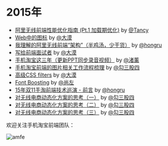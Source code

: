 # 2015年

- [阿里无线前端性能优化指南 (Pt.1 加载期优化)](https://github.com/amfe/article/issues/1) by [@Tancy](https://github.com/tancy)
- [Web中的图标](https://github.com/amfe/article/issues/2) by [@大漠](https://github.com/airen)
- [我理解的阿里无线前端“架构”（半鸡汤，少干货）](https://github.com/amfe/article/issues/3) by [@hongru](https://github.com/hongru)
- [写给前端面试者](https://github.com/amfe/article/issues/5) by [@大漠](https://github.com/airen)
- [手机淘宝这三年（更新PPT同步录音视频）](https://github.com/amfe/article/issues/7) by [@渚薰](https://github.com/terrykingcha)
- [手机淘宝前端的图片相关工作流程梳理](https://github.com/amfe/article/issues/8) by [@勾三股四](https://github.com/Jinjiang)
- [高级CSS filters](https://github.com/amfe/article/issues/9) by [@大漠](https://github.com/airen)
- [Font Boosting](https://github.com/amfe/article/issues/10) by [@尚左](https://github.com/mingelz)
- [15年双11手淘前端技术巡演 - 前言](https://github.com/amfe/article/issues/11) by [@hongru](https://github.com/hongru)
- [对无线电商动态化方案的思考（一）](https://github.com/amfe/article/issues/13) by [@勾三股四](https://github.com/Jinjiang)
- [对无线电商动态化方案的思考（二）](https://github.com/amfe/article/issues/14) by [@勾三股四](https://github.com/Jinjiang)
- [对无线电商动态化方案的思考（三）](https://github.com/amfe/article/issues/15) by [@勾三股四](https://github.com/Jinjiang)




欢迎关注手机淘宝前端团队：

![amfe](http://www.w3cplus.com/sites/default/files/blogs/2015/1511/amfe.jpg "amfe")
